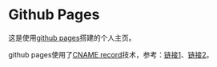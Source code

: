 # Github Pages

这是使用[github pages](https://docs.github.com/en/pages)搭建的个人主页。

github pages使用了[CNAME record](https://en.wikipedia.org/wiki/CNAME_record)技术，参考：[链接1][1]、[链接2][2]。


[1]: https://www.zhihu.com/question/39301250
[2]: https://www.zhihu.com/question/26609475
